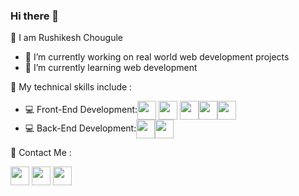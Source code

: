 ### Hi there 👋 

📌 I am Rushikesh Chougule

- 🔭 I’m currently working on real world web development projects
- 🌱 I’m currently learning web development

📌 My technical skills include :

- 💻 Front-End Development:<img align="center" height="30" src="https://img.icons8.com/color/144/000000/html-5.png"/> <img align="center" height="30" src="https://img.icons8.com/color/144/000000/css3.png"/> <img align="center" height="30" src="https://img.icons8.com/color/144/000000/javascript.png"/><img align="center" height="30" src="https://img.icons8.com/external-tal-revivo-shadow-tal-revivo/344/external-vuejs-an-open-source-javascript-framework-for-building-user-interfaces-and-single-page-applications-logo-shadow-tal-revivo.png"/><img align="center" height="30" src="https://img.icons8.com/ultraviolet/480/000000/react.png"/>
- 💻 Back-End Development:<img align="center" height="30" src="https://img.icons8.com/color/144/000000/mongodb.png"/><img align="center" height="30" src="https://img.icons8.com/color/144/000000/express-js.png"/>

📌 Contact Me :

<a href="https://hashnode.com/@rushikesh3299"><img align="center" height="30" src="https://img.icons8.com/color/144/000000/hashnode.png"/></a>
<a href="https://twitter.com/rushikesh3299"><img align="center" height="30" src="https://img.icons8.com/color/144/000000/twitter.png"/></a>
<a href="https://www.linkedin.com/in/rushikesh-chougule-621854192/"><img align="center" height="30" src="https://img.icons8.com/color/144/000000/linkedin.png"/></a>

